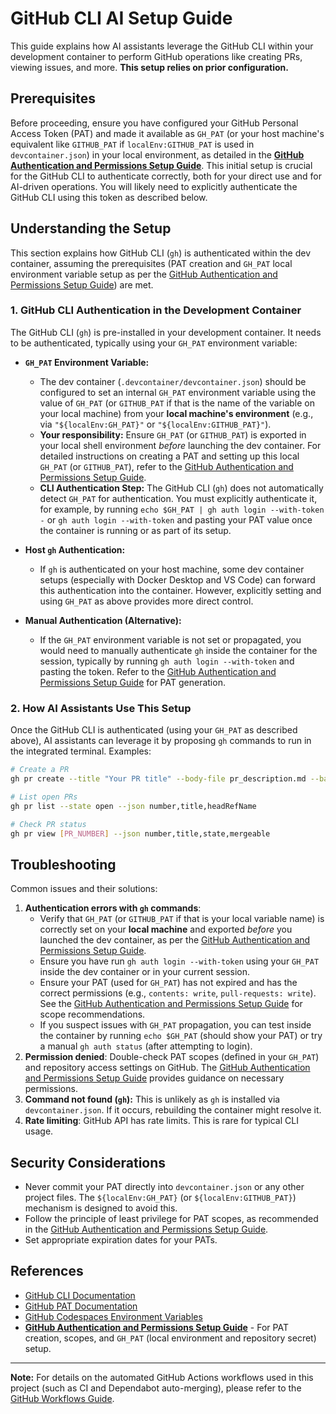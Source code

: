 # GitHub CLI AI Setup Guide

This guide explains how AI assistants leverage the GitHub CLI within your development container to perform GitHub operations like creating PRs, viewing issues, and more. **This setup relies on prior configuration.**

## Prerequisites

Before proceeding, ensure you have configured your GitHub Personal Access Token (PAT) and made it available as `GH_PAT` (or your host machine's equivalent like `GITHUB_PAT` if `localEnv:GITHUB_PAT` is used in `devcontainer.json`) in your local environment, as detailed in the **[GitHub Authentication and Permissions Setup Guide](./github-permissions-setup.md)**. This initial setup is crucial for the GitHub CLI to authenticate correctly, both for your direct use and for AI-driven operations. You will likely need to explicitly authenticate the GitHub CLI using this token as described below.

## Understanding the Setup

This section explains how GitHub CLI (`gh`) is authenticated within the dev container, assuming the prerequisites (PAT creation and `GH_PAT` local environment variable setup as per the [GitHub Authentication and Permissions Setup Guide](./github-permissions-setup.md)) are met.

### 1. GitHub CLI Authentication in the Development Container

The GitHub CLI (`gh`) is pre-installed in your development container. It needs to be authenticated, typically using your `GH_PAT` environment variable:

- **`GH_PAT` Environment Variable:**

  - The dev container (`.devcontainer/devcontainer.json`) should be configured to set an internal `GH_PAT` environment variable using the value of `GH_PAT` (or `GITHUB_PAT` if that is the name of the variable on your local machine) from your **local machine's environment** (e.g., via `"${localEnv:GH_PAT}"` or `"${localEnv:GITHUB_PAT}"`).
  - **Your responsibility:** Ensure `GH_PAT` (or `GITHUB_PAT`) is exported in your local shell environment _before_ launching the dev container. For detailed instructions on creating a PAT and setting up this local `GH_PAT` (or `GITHUB_PAT`), refer to the [GitHub Authentication and Permissions Setup Guide](./github-permissions-setup.md).
  - **CLI Authentication Step:** The GitHub CLI (`gh`) does not automatically detect `GH_PAT` for authentication. You must explicitly authenticate it, for example, by running `echo $GH_PAT | gh auth login --with-token -` or `gh auth login --with-token` and pasting your PAT value once the container is running or as part of its setup.

- **Host `gh` Authentication:**

  - If `gh` is authenticated on your host machine, some dev container setups (especially with Docker Desktop and VS Code) can forward this authentication into the container. However, explicitly setting and using `GH_PAT` as above provides more direct control.

- **Manual Authentication (Alternative):**
  - If the `GH_PAT` environment variable is not set or propagated, you would need to manually authenticate `gh` inside the container for the session, typically by running `gh auth login --with-token` and pasting the token. Refer to the [GitHub Authentication and Permissions Setup Guide](./github-permissions-setup.md) for PAT generation.

### 2. How AI Assistants Use This Setup

Once the GitHub CLI is authenticated (using your `GH_PAT` as described above), AI assistants can leverage it by proposing `gh` commands to run in the integrated terminal. Examples:

```bash
# Create a PR
gh pr create --title "Your PR title" --body-file pr_description.md --base main

# List open PRs
gh pr list --state open --json number,title,headRefName

# Check PR status
gh pr view [PR_NUMBER] --json number,title,state,mergeable
```

## Troubleshooting

Common issues and their solutions:

1.  **Authentication errors with `gh` commands**:
    - Verify that `GH_PAT` (or `GITHUB_PAT` if that is your local variable name) is correctly set on your **local machine** and exported _before_ you launched the dev container, as per the [GitHub Authentication and Permissions Setup Guide](./github-permissions-setup.md).
    - Ensure you have run `gh auth login --with-token` using your `GH_PAT` inside the dev container or in your current session.
    - Ensure your PAT (used for `GH_PAT`) has not expired and has the correct permissions (e.g., `contents: write`, `pull-requests: write`). See the [GitHub Authentication and Permissions Setup Guide](./github-permissions-setup.md) for scope recommendations.
    - If you suspect issues with `GH_PAT` propagation, you can test inside the container by running `echo $GH_PAT` (should show your PAT) or try a manual `gh auth status` (after attempting to login).
2.  **Permission denied**: Double-check PAT scopes (defined in your `GH_PAT`) and repository access settings on GitHub. The [GitHub Authentication and Permissions Setup Guide](./github-permissions-setup.md) provides guidance on necessary permissions.
3.  **Command not found (`gh`):** This is unlikely as `gh` is installed via `devcontainer.json`. If it occurs, rebuilding the container might resolve it.
4.  **Rate limiting**: GitHub API has rate limits. This is rare for typical CLI usage.

## Security Considerations

- Never commit your PAT directly into `devcontainer.json` or any other project files. The `${localEnv:GH_PAT}` (or `${localEnv:GITHUB_PAT}`) mechanism is designed to avoid this.
- Follow the principle of least privilege for PAT scopes, as recommended in the [GitHub Authentication and Permissions Setup Guide](./github-permissions-setup.md).
- Set appropriate expiration dates for your PATs.

## References

- [GitHub CLI Documentation](https://cli.github.com/manual/)
- [GitHub PAT Documentation](https://docs.github.com/en/authentication/keeping-your-account-and-data-secure/creating-a-personal-access-token)
- [GitHub Codespaces Environment Variables](https://docs.github.com/en/codespaces/developing-in-codespaces/using-github-codespaces-with-github-cli)
- **[GitHub Authentication and Permissions Setup Guide](./github-permissions-setup.md)** - For PAT creation, scopes, and `GH_PAT` (local environment and repository secret) setup.

---

**Note:** For details on the automated GitHub Actions workflows used in this project (such as CI and Dependabot auto-merging), please refer to the [GitHub Workflows Guide](./github-ci-workflows-setup.md).
